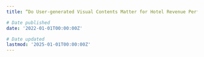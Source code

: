 ```yaml
---
title: “Do User-generated Visual Contents Matter for Hotel Revenue Performance? An Empirical Analysis Using Machine Learning and Dynamic Panel Data Model”. The Research Grant awarded by the School Research Excellence Award (Individual), The Hong Kong Polytechnic University, 2022-2025. Role PI.

# Date published
date: '2022-01-01T00:00:00Z'

# Date updated
lastmod: '2025-01-01T00:00:00Z'
---
```

